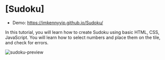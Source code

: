 # [Sudoku]

- Demo: https://imkennyyip.github.io/Sudoku/

In this tutorial, you will learn how to create Sudoku using basic HTML, CSS, JavaScript. You will learn how to select numbers and place them on the tile, and check for errors.

![sudoku-preview](https://user-images.githubusercontent.com/78777681/163041771-71dd9cfd-7c94-424a-bdc9-4c252ccd66a8.png)
